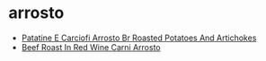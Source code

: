 # arrosto

 * [Patatine E Carciofi Arrosto Br Roasted Potatoes And Artichokes](index/p/patatine-e-carciofi-arrosto-br-roasted-potatoes-and-artichokes-101059.json)
 * [Beef Roast In Red Wine Carni Arrosto](index/b/beef-roast-in-red-wine-carni-arrosto.json)
